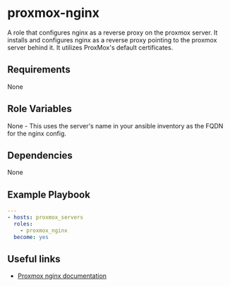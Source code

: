 # proxmox-nginx

A role that configures nginx as a reverse proxy on the proxmox server. It installs and configures nginx as a reverse proxy pointing to the proxmox server behind it. It utilizes ProxMox's default certificates.

## Requirements

None

## Role Variables

None - This uses the server's name in your ansible inventory as the FQDN for the nginx config.

## Dependencies

None

## Example Playbook

```yaml
---
- hosts: proxmox_servers
  roles:
    - proxmox_nginx
  become: yes
```

## Useful links

- [Proxmox nginx documentation](https://pve.proxmox.com/wiki/Web_Interface_Via_Nginx_Proxy)
